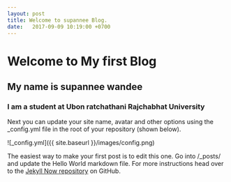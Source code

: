 ```yaml
---
layout: post
title: Welcome to supannee Blog.
date:   2017-09-09 10:19:00 +0700
---
```



# Welcome to My first Blog
## My name is supannee wandee
### I am a student at Ubon ratchathani Rajchabhat University

Next you can update your site name, avatar and other options using the _config.yml file in the root of your repository (shown below).

![_config.yml]({{ site.baseurl }}/images/config.png)

The easiest way to make your first post is to edit this one. Go into /_posts/ and update the Hello World markdown file. For more instructions head over to the [Jekyll Now repository](https://github.com/barryclark/jekyll-now) on GitHub.
